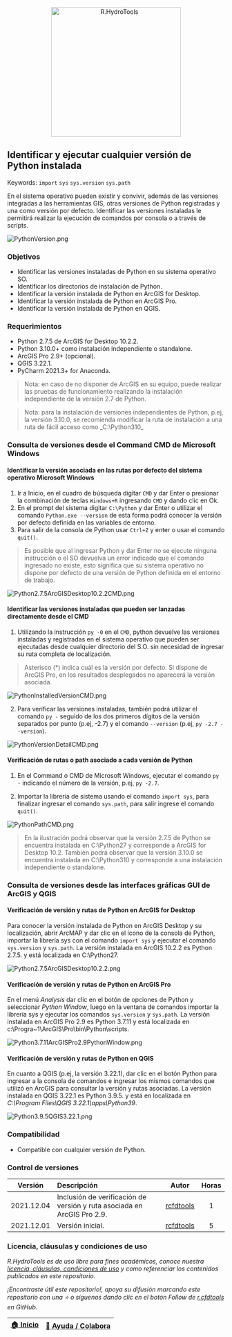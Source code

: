 <div align="center"><img alt="R.HydroTools" src="../../file/graph/R.HydroTools.svg" width="300px"></div>

## Identificar y ejecutar cualquier versión de Python instalada
Keywords: `import` `sys` `sys.version` `sys.path` 

En el sistema operativo pueden existir y convivir, además de las versiones integradas a las herramientas GIS, otras versiones de Python registradas y una como versión por defecto. Identificar las versiones instaladas le permitirá realizar la ejecución de comandos por consola o a través de scripts.

![PythonVersion.png](Screenshot/PythonVersion.png)

### Objetivos

* Identificar las versiones instaladas de Python en su sistema operativo SO.
* Identificar los directorios de instalación de Python.
* Identificar la versión instalada de Python en ArcGIS for Desktop.
* Identificar la versión instalada de Python en ArcGIS Pro.
* Identificar la versión instalada de Python en QGIS.


### Requerimientos

* Python 2.7.5 de ArcGIS for Desktop 10.2.2.
* Python 3.10.0+ como instalación independiente o standalone.
* ArcGIS Pro 2.9+ (opcional).
* QGIS 3.22.1.
* PyCharm 2021.3+ for Anaconda. 

> Nota: en caso de no disponer de ArcGIS en su equipo, puede realizar las pruebas de funcionamiento realizando la instalación independiente de la versión 2.7 de Python.

> Nota: para la instalación de versiones independientes de Python, p.ej, la versión 3.10.0, se recomienda modificar la ruta de instalación a una ruta de fácil acceso como _C:\Python310\_


### Consulta de versiones desde el Command CMD de Microsoft Windows


#### Identificar la versión asociada en las rutas por defecto del sistema operativo Microsoft Windows


1. Ir a Inicio, en el cuadro de búsqueda digitar `CMD` y dar Enter o presionar la combinación de teclas `Windows+R` ingresando `CMD` y dando clic en Ok. 
2. En el prompt del sistema digitar `C:\Python` y dar Enter o utilizar el comando `Python.exe --version` de esta forma podrá conocer la versión por defecto definida en las variables de entorno.
3. Para salir de la consola de Python usar `Ctrl+Z` y enter o usar el comando `quit()`. 

>Es posible que al ingresar Python y dar Enter no se ejecute ninguna instrucción o el SO devuelva un error indicado que el comando ingresado no existe, esto significa que su sistema operativo no dispone por defecto de una versión de Python definida en el entorno de trabajo.

![Python2.7.5ArcGISDesktop10.2.2CMD.png](Screenshot/Python2.7.5ArcGISDesktop10.2.2CMD.png)


#### Identificar las versiones instaladas que pueden ser lanzadas directamente desde el CMD

1. Utilizando la instrucción `py -0` en el `CMD`, python devuelve las versiones instaladas y registradas en el sistema operativo que pueden ser ejecutadas desde cualquier directorio del S.O. sin necesidad de ingresar su ruta completa de localización. 
> Asterisco (*) indica cuál es la versión por defecto.
> Si dispone de ArcGIS Pro, en los resultados desplegados no aparecerá la versión asociada.

![PythonInstalledVersionCMD.png](Screenshot/PythonInstalledVersionCMD.png)

2. Para verificar las versiones instaladas, también podrá utilizar el comando `py -` seguido de los dos primeros dígitos de la versión separados por punto (p.ej, -2.7) y el comando `--version` (p.ej, `py -2.7 --version`).

![PythonVersionDetailCMD.png](Screenshot/PythonVersionDetailCMD.png)


#### Verificación de rutas o path asociado a cada versión de Python

1. En el Command o CMD de Microsoft Windows, ejecutar el comando `py -` indicando el número de la versión, p.ej, `py -2.7`.

2. Importar la librería de sistema usando el comando `import sys`, para finalizar ingresar el comando `sys.path`, para salir ingrese el comando `quit()`.

![PythonPathCMD.png](Screenshot/PythonPathCMD.png)

> En la ilustración podrá observar que la versión 2.7.5 de Python se encuentra instalada en C:\Python27 y corresponde a ArcGIS for Desktop 10.2. También podrá observar que la versión 3.10.0 se encuentra instalada en C:\Python310 y corresponde a una instalación independiente o standalone.


### Consulta de versiones desde las interfaces gráficas GUI de ArcGIS y QGIS


#### Verificación de versión y rutas de Python en ArcGIS for Desktop

Para conocer la versión instalada de Python en ArcGIS Desktop y su localización, abrir ArcMAP y dar clic en el ícono de la consola de Python, importar la librería sys con el comando `import sys` y ejecutar el comando `sys.version` y `sys.path`. La versión instalada en ArcGIS 10.2.2 es Python 2.7.5. y está localizada en C:\Python27\.

![Python2.7.5ArcGISDesktop10.2.2.png](Screenshot/Python2.7.5ArcGISDesktop10.2.2.png)


#### Verificación de versión y rutas de Python en ArcGIS Pro

En el menú _Analysis_ dar clic en el botón de opciones de Python y seleccionar _Python Window_, luego en la ventana de comandos importar la librería sys y ejecutar los comandos `sys.version` y `sys.path`. La versión instalada en ArcGIS Pro 2.9 es Python 3.7.11 y está localizada en c:\Progra~1\ArcGIS\Pro\bin\Python\scripts\.

![Python3.7.11ArcGISPro2.9PythonWindow.png](Screenshot/Python3.7.11ArcGISPro2.9PythonWindow.png)


#### Verificación de versión y rutas de Python en QGIS

En cuanto a QGIS (p.ej, la versión 3.22.1), dar clic en el botón Python para ingresar a la consola de comandos e ingresar los mismos comandos que utilizó en ArcGIS para consultar la versión y rutas asociadas. La versión instalada en QGIS 3.22.1 es Python 3.9.5. y está en localizada en _C:\Program Files\QGIS 3.22.1\apps\Python39_.

![Python3.9.5QGIS3.22.1.png](Screenshot/Python3.9.5QGIS3.22.1.png)


### Compatibilidad

* Compatible con cualquier versión de Python.


### Control de versiones

| Versión    | Descripción                                                              | Autor                                     | Horas |
|------------|:-------------------------------------------------------------------------|-------------------------------------------|:-----:|
| 2021.12.04 | Inclusión de verificación de versión y ruta asociada en ArcGIS Pro 2.9.  | [rcfdtools](https://github.com/rcfdtools) |   1   |
| 2021.12.01 | Versión inicial.                                                         | [rcfdtools](https://github.com/rcfdtools) |   5   |


### Licencia, cláusulas y condiciones de uso

_R.HydroTools es de uso libre para fines académicos, conoce nuestra [licencia, cláusulas, condiciones de uso](../../LICENSE.md) y como referenciar los contenidos publicados en este repositorio._

_¡Encontraste útil este repositorio!, apoya su difusión marcando este repositorio con una ⭐ o síguenos dando clic en el botón Follow de [r.cfdtools](https://github.com/rcfdtools) en GitHub._

| [:house: Inicio](../../README.md) | [:beginner: Ayuda / Colabora](https://github.com/rcfdtools/R.HydroTools/discussions/xxx) |
|-----------------------------------|------------------------------------------------------------------------------------------|
